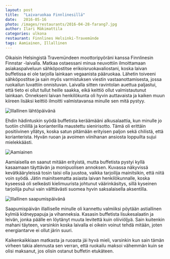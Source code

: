 ```yaml
---
layout: post
title:  "Laivaruokaa Finnlinesillä"
date:   2016-05-16
photo: /images/restaurants/2016-04-28-farang7.jpg
author: Ilari Mäkimattila
categories: ulkona
restaurant: Finnlines Helsinki-Travemünde
tags: Aamiainen, Illallinen
---
```


Oikaisin Helsingistä Travemündeen moottoripyöräni kanssa Finnlinesin Finnstar -laivalla. Matkaa ostaessani minua 
neuvottiin ilmoittamaan asiakaspalveluun sähköpostitse erikoisruokavaliostani, koska laivan buffetissa ei ole
tarjolla lainkaan vegaanista pääruokaa. Lähetin toiveeni sähköpostitse ja sain myös varmistuksen
viestin vastaanottamisesta, jossa ruokailun luvattiin onnistuvan. Laivalla sitten ravintolan auettua paljastui, että tieto
ei ollut tullut heille saakka, eikä keittiö ollut valmistautunut lainkaan. Onnekseni laivan henkilökunta oli hyvin
auttavaista ja kaiken muun kiireen lisäksi keittiö ilmoitti valmistavansa minulle sen mitä pystyy. 

![Illallinen lähtöpäivänä](/images/restaurants/2016-05-13-finnlines1.jpg)

Ehdin hädintuskin syödä buffetista keräämääni alkusalaattia, kun minulle jo tuotiin chilillä ja korianterilla maustettu sienirisotto.
Tämä oli erittäin positiivinen yllätys, koska satun pitämään erityisen paljon sekä chilistä, että korianterista.
Hyvän ruoan ja avoimen viinihanan ansiosta loppuilta sujui mielekkäästi.

![Aamiainen](/images/restaurants/2016-05-14-finnlines2.jpg)

Aamiaisella en saanut mitään erityistä, mutta buffetista pystyi kyllä kasaamaan täyttävän ja monipuolisen annoksen.
Kuvassa näkyvissä kevätkääryleissä tosin taisi olla juustoa, vaikka tarjoilija mainitsikin, että niitä voin syödä.
Jätin mainitsematta asiasta laivan henkilökunnalle, koska kyseessä oli selkeästi kielimuurista johtunut väärinkäsitys, sillä
kyseinen tarjoilija puhui vain välttävästi suomea hyvin saksalaisella aksentilla.

![Illallinen saapumispäivänä](/images/restaurants/2016-05-14-finnlines3.jpg)

Saapumispäivän illalliselle minulle oli kannettu valmiiksi pöytään astiallinen kylmiä kidneypapuja ja vihanneksia.
Kasasin buffetista lisukesalaatin ja leivän, jonka päälle en löytänyt muuta levitettä kuin oliiviöljyä. Sain kuitenkin mahani
täyteen, varsinkin koska laivalla ei oikein voinut tehdä mitään, joten energiantarve ei ollut järin suuri.

Kaikenkaikkiaan matkasta ja ruoasta jäi hyvä mieli, varsinkin kun sain tämän virheen takia alennusta sen verran, että ruokailu
maksoi vähemmän kuin se olisi maksanut, jos olisin ostanut buffetin etukäteen.
